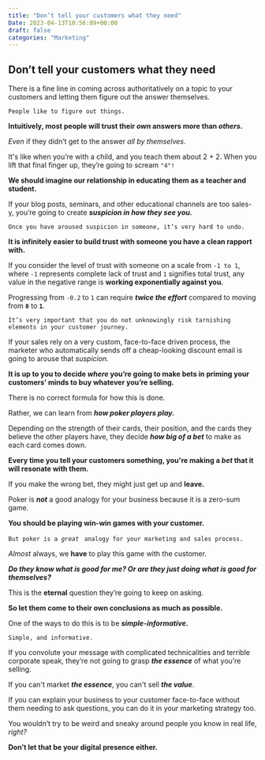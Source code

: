 ```yaml
---
title: "Don’t tell your customers what they need"
Date: 2023-04-13T10:56:09+00:00
draft: false
categories: "Marketing"
---
```

## Don’t tell your customers what they need

There is a fine line in coming across authoritatively on a topic to your customers and letting them figure out the answer themselves.

`People like to figure out things.`

**Intuitively, most people will trust their *own* answers more than *others*.**

*Even* if they didn’t get to the answer *all by themselves.*

It's like when you’re with a child, and you teach them about 2 + 2. When you lift that final finger up, they’re going to scream `"4"!`

**We should imagine our relationship in educating them as a teacher and student.**

If your blog posts, seminars, and other educational channels are too sales-y, you’re going to create ***suspicion in how they see you.***

`Once you have aroused suspicion in someone, it’s very hard to undo.`

**It is infinitely easier to build trust with someone you have a clean rapport with.**

If you consider the level of trust with someone on a scale from `-1 to 1`, where `-1` represents complete lack of trust and `1` signifies total trust, any value in the negative range is **working exponentially against you.**

Progressing from `-0.2` to `1` can require ***twice the effort*** compared to moving from **`0`** to **`1`**.

`It’s very important that you do not unknowingly risk tarnishing elements in your customer journey.`

If your sales rely on a very custom, face-to-face driven process, the marketer who automatically sends off a cheap-looking discount email is going to arouse that *suspicion.*

**It is up to you to decide *where* you’re going to make bets in priming your customers’ minds to buy whatever you’re selling.**

There is no correct formula for how this is done.

Rather, we can learn from ***how poker players play.***

Depending on the strength of their cards, their position, and the cards they believe the other players have, they decide ***how big of a bet*** to make as each card comes down.

**Every time you tell your customers something, you're making a *bet* that it will resonate with them.**

If you make the wrong bet, they might just get up and **leave.**

Poker is ***not*** a good analogy for your business because it is a zero-sum game.

**You should be playing win-win games with your customer.**

`But poker is a `*`great `* `analogy for your marketing and sales process.`

*Almost* always, we **have** to play this game with the customer.

***Do they know what is good for me? Or are they just doing what is good for themselves?***

This is the **eternal** question they’re going to keep on asking.

**So let them come to their own conclusions as much as possible.**

One of the ways to do this is to be ***simple-informative.***

`Simple, and informative.`

If you convolute your message with complicated technicalities and terrible corporate speak, they’re not going to grasp ***the essence*** of what you’re selling.

If you can't market ***the essence***, you can't sell ***the value***.

If you can explain your business to your customer face-to-face without them needing to ask questions, you can do it in your marketing strategy too.

You wouldn’t try to be weird and sneaky around people you know in real life, *right?*

**Don’t let that be your digital presence either.**